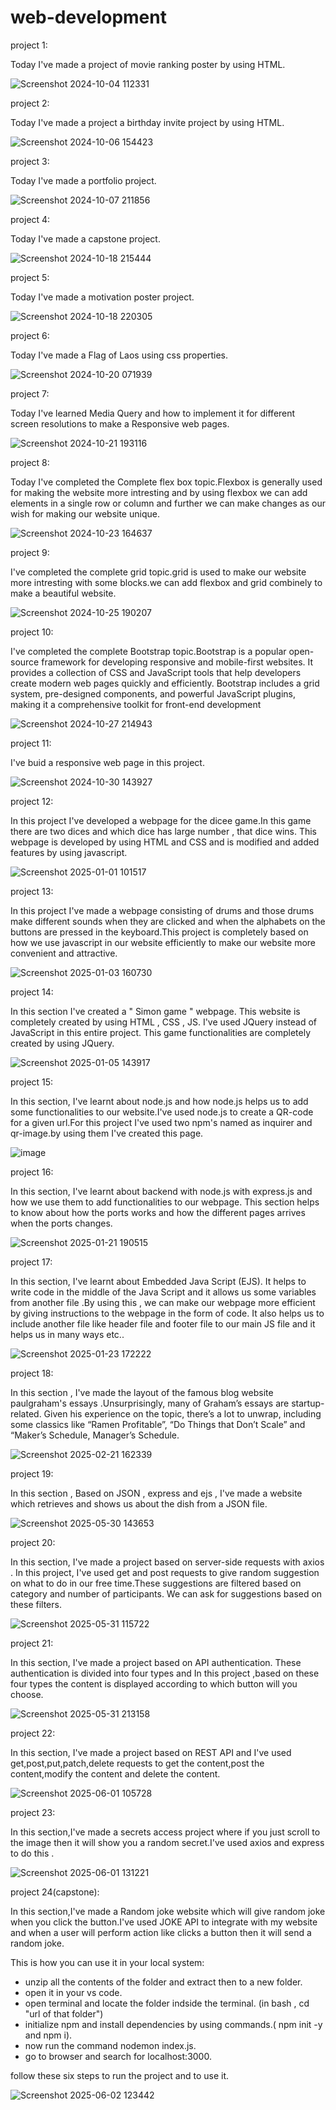# web-development

project 1:

Today I've made a project of movie ranking poster by using HTML.

![Screenshot 2024-10-04 112331](https://github.com/user-attachments/assets/343d5e12-1a27-41bb-904e-fc7c40c5d7b6)

project 2:

Today I've made a project a birthday invite project by using HTML.

![Screenshot 2024-10-06 154423](https://github.com/user-attachments/assets/0d06ccef-e63a-406a-96cf-9ac48fcd62a4)

project 3:

Today I've made a portfolio project.

![Screenshot 2024-10-07 211856](https://github.com/user-attachments/assets/bee53099-8d1d-46a7-8177-7d815af8cd34)

project 4:

Today I've made a capstone project.

![Screenshot 2024-10-18 215444](https://github.com/user-attachments/assets/74aa8d12-968d-4f80-8161-b1a66e0be07b)

project 5:

Today I've made a motivation poster project.

![Screenshot 2024-10-18 220305](https://github.com/user-attachments/assets/f51acf28-3e91-4313-8b5f-9b67f2dd0891)

project 6:

Today I've made a Flag of Laos using css properties.

![Screenshot 2024-10-20 071939](https://github.com/user-attachments/assets/579291aa-3928-488d-bb81-f4ad23cd1167)

project 7:

Today I've learned Media Query and how to implement it for different screen resolutions to make a Responsive web pages.

![Screenshot 2024-10-21 193116](https://github.com/user-attachments/assets/60f1ac19-5d7a-4674-8c29-35ed5321443a)

project 8:

Today I've completed the Complete flex box topic.Flexbox is generally used for making the website more intresting and by using flexbox we can add elements in a single row or column and further we can make changes as our wish for making our website unique.

![Screenshot 2024-10-23 164637](https://github.com/user-attachments/assets/b819e8e9-6d04-4b5b-b1f4-2a39126d2eaf)

project 9:

I've completed the complete grid topic.grid is used to make our website more intresting with some blocks.we can add flexbox and grid combinely to make a beautiful website.

![Screenshot 2024-10-25 190207](https://github.com/user-attachments/assets/5cb95080-472b-4951-b543-71011350baa1)

project 10:

I've completed the complete Bootstrap topic.Bootstrap is a popular open-source framework for developing responsive and mobile-first websites. It provides a collection of CSS and JavaScript tools that help developers create modern web pages quickly and efficiently. Bootstrap includes a grid system, pre-designed components, and powerful JavaScript plugins, making it a comprehensive toolkit for front-end development

![Screenshot 2024-10-27 214943](https://github.com/user-attachments/assets/144be64b-6ae1-4bde-aff6-a7f9b6cbe65f)

project 11:

I've buid a responsive web page in this project.

![Screenshot 2024-10-30 143927](https://github.com/user-attachments/assets/25b0172c-9291-4e62-82d4-0d552a080623)

project 12:

In this project I've developed a webpage for the dicee game.In this game there are two dices and which dice has large number , that dice wins. This webpage is developed by using HTML and CSS and is modified and added features by using javascript.

![Screenshot 2025-01-01 101517](https://github.com/user-attachments/assets/29ade36d-7df3-4143-947e-1121fc83e648)

project 13:

In this project I've made a webpage consisting of drums and those drums make different sounds when they are clicked and when the alphabets on the buttons are pressed in the keyboard.This project is completely based on how we use javascript in our website efficiently to make our website more convenient and attractive.

![Screenshot 2025-01-03 160730](https://github.com/user-attachments/assets/6837309d-0382-4339-a202-6e40d1d714b4)

project 14:

In this section I've created a " Simon game " webpage. This website is completely created by using HTML , CSS , JS. I've used JQuery instead of JavaScript in this entire project. This game functionalities are completely created by using JQuery. 

![Screenshot 2025-01-05 143917](https://github.com/user-attachments/assets/8984d29b-6c90-41d7-bb01-f339e07243fe)

project 15:

In this section, I've learnt about node.js and how node.js helps us to add some functionalities to our website.I've used node.js to create a QR-code for a given url.For this project I've used two npm's named as inquirer and qr-image.by using them I've created this page.

![image](https://github.com/user-attachments/assets/ada389e1-eeb2-4934-906e-b35fa5bc6108)

project 16:

In this section, I've learnt about backend with node.js with express.js and how we use them to add functionalities to our webpage. This section helps to know about how the ports works and how the different pages arrives when the ports changes.

![Screenshot 2025-01-21 190515](https://github.com/user-attachments/assets/951aba6f-903c-4c57-be1e-d804f2136c97)

project 17:

In this section, I've learnt about Embedded Java Script (EJS). It helps to write code in the middle of the Java Script and it allows us some variables from another file .By using this , we can make our webpage more efficient by giving instructions to the webpage in the form of code. It also helps us to include another file like header file and footer file to our main JS file and it helps us in many ways etc..

![Screenshot 2025-01-23 172222](https://github.com/user-attachments/assets/d30bea8c-52b7-444c-986c-78c8a0aea62e)

project 18:

 In this section , I've made the layout of the famous blog website paulgraham's essays .Unsurprisingly, many of Graham’s essays are startup-related. Given his experience on the topic, there’s a lot to unwrap, including some classics like “Ramen Profitable”, “Do Things that Don’t Scale” and “Maker’s Schedule, Manager’s Schedule.
 
![Screenshot 2025-02-21 162339](https://github.com/user-attachments/assets/7edf6453-8620-4d81-b4e3-76d80dfeae37)

project 19:

 In this section , Based on JSON , express and ejs , I've made a website which retrieves and shows us about the dish from a JSON file.

![Screenshot 2025-05-30 143653](https://github.com/user-attachments/assets/756e46af-8283-4783-a229-12bf9c463f47)

project 20:

In this section, I've made a project based on server-side requests with axios . In this project, I've used get and post requests to give random suggestion on what to do in our free time.These suggestions are filtered based on category and number of participants. We can ask for suggestions based on these filters.

![Screenshot 2025-05-31 115722](https://github.com/user-attachments/assets/c9af416d-7ad0-4b25-a8ad-18b215d5a7e7)

project 21:

In this section, I've made a project based on API authentication. These authentication is divided into four types and In this project ,based on these four types the content is displayed according to which button will you choose.

![Screenshot 2025-05-31 213158](https://github.com/user-attachments/assets/121c8242-953e-40a0-a94b-645fa3195744)

project 22:

In this section, I've made a project based on REST API and I've used get,post,put,patch,delete requests to get the content,post the content,modify the content and delete the content.

![Screenshot 2025-06-01 105728](https://github.com/user-attachments/assets/7928ede9-2dc3-4478-abe4-39648359e9dd)

project 23:

In this section,I've made a secrets access project where if you just scroll to the image then it will show you a random secret.I've used axios and express to do this .

![Screenshot 2025-06-01 131221](https://github.com/user-attachments/assets/e125a20b-3f9b-4f5e-a1d8-9baeeabcc5d7)

project 24(capstone):

In this section,I've made a Random joke website which will give random joke when you click the button.I've used JOKE API to integrate with my website and when a user will perform action like clicks a button then it will send a random joke.

This is how you can use it in your local system:

* unzip all the contents of the folder and extract then to a new folder.
* open it in your vs code.
* open terminal and locate the folder indside the terminal. (in bash , cd "url of that folder")
* initialize npm and install dependencies by using commands.( npm init -y and npm i).
* now run the command nodemon index.js.
* go to browser and search for localhost:3000.

follow these six steps to run the project and to use it.

![Screenshot 2025-06-02 123442](https://github.com/user-attachments/assets/5fe410f5-8c5c-4fdf-93d1-cce3d82ed9ac)









